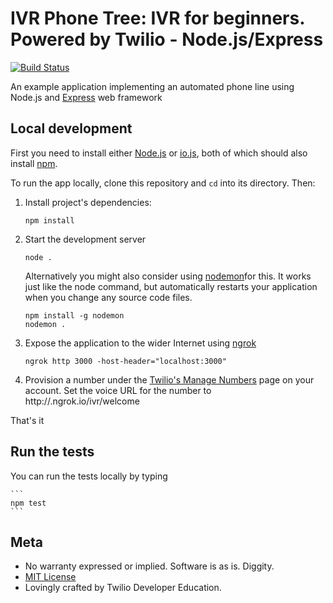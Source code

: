 ﻿# IVR Phone Tree: IVR for beginners. Powered by Twilio - Node.js/Express

[![Build Status](https://travis-ci.org/TwilioDevEd/ivr-phone-tree-node.svg)](https://travis-ci.org/TwilioDevEd/ivr-phone-tree-node)

An example application implementing an automated phone line using 
Node.js and [Express](http://expressjs.com/en/index.html) web framework

## Local development

First you need to install either [Node.js](http://nodejs.org/) or [io.js](https://iojs.org/en/index.html), both of which 
should also install [npm](https://www.npmjs.com/).

To run the app locally, clone this repository and `cd` into its directory. Then:

1. Install project's dependencies:

    ```
    npm install
    ```

1. Start the development server

    ```
    node .
    ```
    Alternatively you might also consider using [nodemon](https://github.com/remy/nodemon)for this. It works just like 
    the node command, but automatically restarts your application when you change any source code files.
    
    ```
    npm install -g nodemon
    nodemon .
    ```
    
1. Expose the application to the wider Internet using [ngrok](https://ngrok.com/)

    ```
    ngrok http 3000 -host-header="localhost:3000"
    ```
    
1. Provision a number under the [Twilio's Manage Numbers](https://www.twilio.com/user/account/phone-numbers/incoming) 
page on your account. Set the voice URL for the number to http://<your-ngrok-subdomain>.ngrok.io/ivr/welcome

That's it

## Run the tests

You can run the tests locally by typing

    ```
    npm test
    ```

## Meta

* No warranty expressed or implied. Software is as is. Diggity.
* [MIT License](http://www.opensource.org/licenses/mit-license.html)
* Lovingly crafted by Twilio Developer Education.
